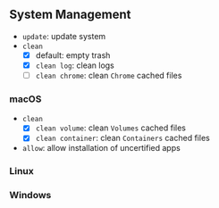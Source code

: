 ## System Management

- `update`: update system
- `clean`
  - [x] default: empty trash
  - [x] `clean log`: clean logs
  - [ ] `clean chrome`: clean `Chrome` cached files

### macOS

- `clean`
  - [x] `clean volume`: clean `Volumes` cached files
  - [x] `clean container`: clean `Containers` cached files
- `allow`: allow installation of uncertified apps

### Linux

### Windows
